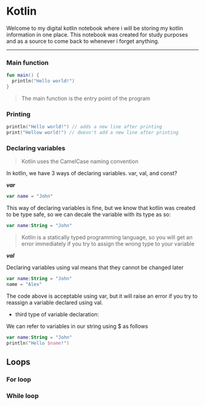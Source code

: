 # Kotlin

Welcome to my digital kotlin notebook where i will be storing my kotlin information in one place.
This notebook was created for study purposes and as a source to come back to whenever i forget anything.

---

### Main function

```kotlin
fun main() {
  println("Hello world!")
}
```
>The main function is the entry point of the program


### Printing

```kotlin
println("Hello world!") // adds a new line after printing
print("Hellow world!") // doesn't add a new line after printing
```

### Declaring variables

> Kotlin uses the CamelCase naming convention

In kotlin, we have 3 ways of declaring variables. var, val, and const?

***var***

```kotlin
var name = "John"
```
This way of declaring variables is fine, but we know that kotlin was created to be type safe, so we can decale the variable with its type as so:

```kotlin
var name:String = "John"
```
> Kotlin is a statically typed programming language, so you will get an error immediately if you try to assign the wrong type to your variable

***val***

Declaring variables using val means that they cannot be changed later

```kotlin
var name:String = "John"
name = "Alex"
```

The code above is acceptable using var, but it will raise an error if you try to reassign a variable declared using val.

- third type of variable declaration:

We can refer to variables in our string using $ as follows

```kotlin
var name:String = "John"
println("Hello $name!")
```

## Loops



### For loop



### While loop
